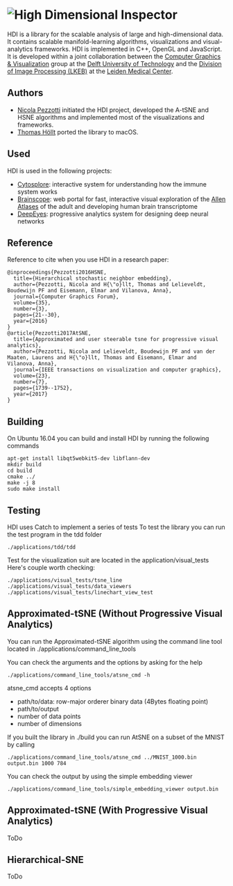 # ![High Dimensional Inspector](logo.png)
HDI is a library for the scalable analysis of large and high-dimensional data.
It contains scalable manifold-learning algorithms, visualizations and visual-analytics frameworks.
HDI is implemented in C++, OpenGL and JavaScript.
It is developed within a joint collaboration between the [Computer Graphics & Visualization](https://graphics.tudelft.nl/) group at the [Delft University of Technology](https://www.tudelft.nl) and the [Division of Image Processing (LKEB)](https://www.lumc.nl/org/radiologie/research/LKEB/) at the [Leiden Medical Center](https://www.lumc.nl/).

## Authors
- [Nicola Pezzotti](http://nicola17.github.io/) initiated the HDI project, developed the A-tSNE and HSNE algorithms and implemented most of the visualizations and frameworks.
- [Thomas Höllt](https://www.thomashollt.com/) ported the library to macOS.

## Used
HDI is used in the following projects:
- [Cytosplore](https://www.cytosplore.org/): interactive system for understanding how the immune system works
- [Brainscope](http://www.brainscope.nl/brainscope): web portal for fast,
interactive visual exploration of the [Allen Atlases](http://www.brain-map.org/) of the adult and developing human brain
transcriptome
- [DeepEyes](https://graphics.tudelft.nl/Publications-new/2018/PHVLEV18/): progressive analytics system for designing deep neural networks

## Reference
Reference to cite when you use HDI in a research paper:

```
@inproceedings{Pezzotti2016HSNE,
  title={Hierarchical stochastic neighbor embedding},
  author={Pezzotti, Nicola and H{\"o}llt, Thomas and Lelieveldt, Boudewijn PF and Eisemann, Elmar and Vilanova, Anna},
  journal={Computer Graphics Forum},
  volume={35},
  number={3},
  pages={21--30},
  year={2016}
}
@article{Pezzotti2017AtSNE,
  title={Approximated and user steerable tsne for progressive visual analytics},
  author={Pezzotti, Nicola and Lelieveldt, Boudewijn PF and van der Maaten, Laurens and H{\"o}llt, Thomas and Eisemann, Elmar and Vilanova, Anna},
  journal={IEEE transactions on visualization and computer graphics},
  volume={23},
  number={7},
  pages={1739--1752},
  year={2017}
}
```

## Building
On Ubuntu 16.04 you can build and install HDI by running the following commands

```
apt-get install libqt5webkit5-dev libflann-dev  
mkdir build
cd build
cmake ../
make -j 8
sudo make install
```

## Testing
HDI uses Catch to implement a series of tests
To test the library you can run the test program in the tdd folder
```
./applications/tdd/tdd
```

Test for the visualization suit are located in the application/visual_tests
Here's couple worth checking:
```
./applications/visual_tests/tsne_line
./applications/visual_tests/data_viewers
./applications/visual_tests/linechart_view_test
```

## Approximated-tSNE (Without Progressive Visual Analytics)
You can run the Approximated-tSNE algorithm using the command line tool located
in ./applications/command_line_tools

You can check the arguments and the options by asking for the help
```
./applications/command_line_tools/atsne_cmd -h
```

atsne_cmd accepts 4 options
- path/to/data: row-major orderer binary data (4Bytes floating point)
- path/to/output
- number of data points
- number of dimensions

If you built the library in ./build you can run AtSNE on a subset of the MNIST by calling

```
./applications/command_line_tools/atsne_cmd ../MNIST_1000.bin output.bin 1000 784
```

You can check the output by using the simple embedding viewer
```
./applications/command_line_tools/simple_embedding_viewer output.bin
```

## Approximated-tSNE (With Progressive Visual Analytics)
ToDo

## Hierarchical-SNE
ToDo
